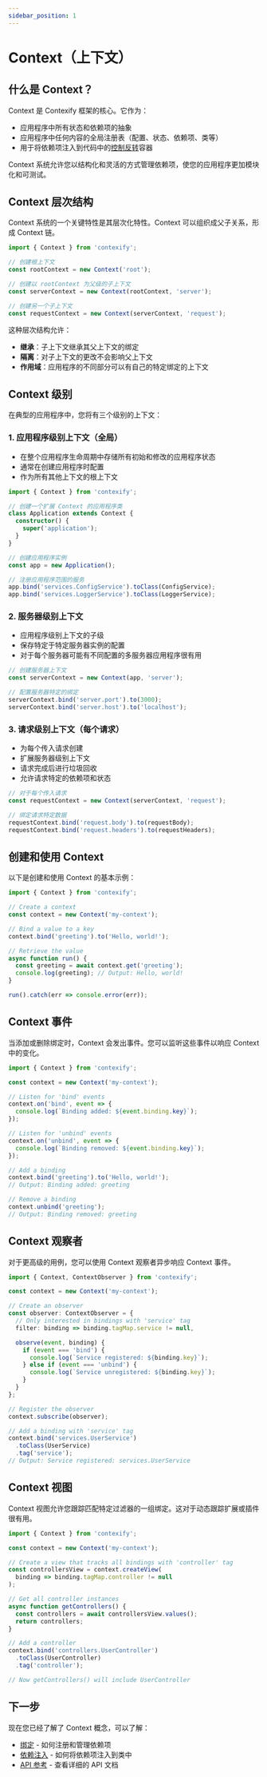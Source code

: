 ```yaml
---
sidebar_position: 1
---
```


# Context（上下文）

## 什么是 Context？

Context 是 Contexify 框架的核心。它作为：

- 应用程序中所有状态和依赖项的抽象
- 应用程序中任何内容的全局注册表（配置、状态、依赖项、类等）
- 用于将依赖项注入到代码中的[控制反转](https://zh.wikipedia.org/wiki/%E6%8E%A7%E5%88%B6%E5%8F%8D%E8%BD%AC)容器

Context 系统允许您以结构化和灵活的方式管理依赖项，使您的应用程序更加模块化和可测试。

## Context 层次结构

Context 系统的一个关键特性是其层次化特性。Context 可以组织成父子关系，形成 Context 链。

```typescript
import { Context } from 'contexify';

// 创建根上下文
const rootContext = new Context('root');

// 创建以 rootContext 为父级的子上下文
const serverContext = new Context(rootContext, 'server');

// 创建另一个子上下文
const requestContext = new Context(serverContext, 'request');
```

这种层次结构允许：

- **继承**：子上下文继承其父上下文的绑定
- **隔离**：对子上下文的更改不会影响父上下文
- **作用域**：应用程序的不同部分可以有自己的特定绑定的上下文

## Context 级别

在典型的应用程序中，您将有三个级别的上下文：

### 1. 应用程序级别上下文（全局）

- 在整个应用程序生命周期中存储所有初始和修改的应用程序状态
- 通常在创建应用程序时配置
- 作为所有其他上下文的根上下文

```typescript
import { Context } from 'contexify';

// 创建一个扩展 Context 的应用程序类
class Application extends Context {
  constructor() {
    super('application');
  }
}

// 创建应用程序实例
const app = new Application();

// 注册应用程序范围的服务
app.bind('services.ConfigService').toClass(ConfigService);
app.bind('services.LoggerService').toClass(LoggerService);
```

### 2. 服务器级别上下文

- 应用程序级别上下文的子级
- 保存特定于特定服务器实例的配置
- 对于每个服务器可能有不同配置的多服务器应用程序很有用

```typescript
// 创建服务器上下文
const serverContext = new Context(app, 'server');

// 配置服务器特定的绑定
serverContext.bind('server.port').to(3000);
serverContext.bind('server.host').to('localhost');
```

### 3. 请求级别上下文（每个请求）

- 为每个传入请求创建
- 扩展服务器级别上下文
- 请求完成后进行垃圾回收
- 允许请求特定的依赖项和状态

```typescript
// 对于每个传入请求
const requestContext = new Context(serverContext, 'request');

// 绑定请求特定数据
requestContext.bind('request.body').to(requestBody);
requestContext.bind('request.headers').to(requestHeaders);
```

## 创建和使用 Context

以下是创建和使用 Context 的基本示例：

```typescript
import { Context } from 'contexify';

// Create a context
const context = new Context('my-context');

// Bind a value to a key
context.bind('greeting').to('Hello, world!');

// Retrieve the value
async function run() {
  const greeting = await context.get('greeting');
  console.log(greeting); // Output: Hello, world!
}

run().catch(err => console.error(err));
```

## Context 事件

当添加或删除绑定时，Context 会发出事件。您可以监听这些事件以响应 Context 中的变化。

```typescript
import { Context } from 'contexify';

const context = new Context('my-context');

// Listen for 'bind' events
context.on('bind', event => {
  console.log(`Binding added: ${event.binding.key}`);
});

// Listen for 'unbind' events
context.on('unbind', event => {
  console.log(`Binding removed: ${event.binding.key}`);
});

// Add a binding
context.bind('greeting').to('Hello, world!');
// Output: Binding added: greeting

// Remove a binding
context.unbind('greeting');
// Output: Binding removed: greeting
```

## Context 观察者

对于更高级的用例，您可以使用 Context 观察者异步响应 Context 事件。

```typescript
import { Context, ContextObserver } from 'contexify';

const context = new Context('my-context');

// Create an observer
const observer: ContextObserver = {
  // Only interested in bindings with 'service' tag
  filter: binding => binding.tagMap.service != null,

  observe(event, binding) {
    if (event === 'bind') {
      console.log(`Service registered: ${binding.key}`);
    } else if (event === 'unbind') {
      console.log(`Service unregistered: ${binding.key}`);
    }
  }
};

// Register the observer
context.subscribe(observer);

// Add a binding with 'service' tag
context.bind('services.UserService')
  .toClass(UserService)
  .tag('service');
// Output: Service registered: services.UserService
```

## Context 视图

Context 视图允许您跟踪匹配特定过滤器的一组绑定。这对于动态跟踪扩展或插件很有用。

```typescript
import { Context } from 'contexify';

const context = new Context('my-context');

// Create a view that tracks all bindings with 'controller' tag
const controllersView = context.createView(
  binding => binding.tagMap.controller != null
);

// Get all controller instances
async function getControllers() {
  const controllers = await controllersView.values();
  return controllers;
}

// Add a controller
context.bind('controllers.UserController')
  .toClass(UserController)
  .tag('controller');

// Now getControllers() will include UserController
```

## 下一步

现在您已经了解了 Context 概念，可以了解：

- [绑定](./binding) - 如何注册和管理依赖项
- [依赖注入](./dependency-injection) - 如何将依赖项注入到类中
- [API 参考](../api) - 查看详细的 API 文档
